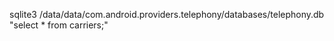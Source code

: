 sqlite3 /data/data/com.android.providers.telephony/databases/telephony.db "select * from carriers;"
<apn carrier="SFR-MMS"
apn="mmssfr"
proxy=""
port=""
user=""
password=""
server=""
mmsc="http://mms1"
mmsproxy="10.151.0.1"
mmsport="8080"
mcc="208"
mnc="10"
type="mms"
/>
